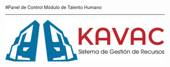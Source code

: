 #Panel de Control Módulo de Talento Humano
******************************************

![Screenshot](../img/logokavac.png#imagen)







